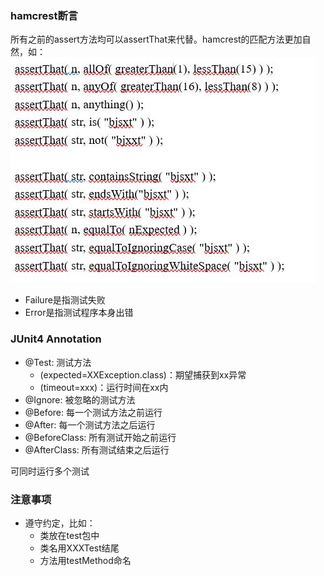 ### hamcrest断言

所有之前的assert方法均可以assertThat来代替。hamcrest的匹配方法更加自然，如：
![](https://github.com/limbo-note/videos/blob/master/javaEE_Architect_Advanced/04/02/junit/1-1.jpg)

- Failure是指测试失败
- Error是指测试程序本身出错

### JUnit4 Annotation

- @Test: 测试方法
	- (expected=XXException.class)：期望捕获到xx异常
	- (timeout=xxx)：运行时间在xx内
- @Ignore: 被忽略的测试方法
- @Before: 每一个测试方法之前运行
- @After: 每一个测试方法之后运行
- @BeforeClass: 所有测试开始之前运行
- @AfterClass: 所有测试结束之后运行

可同时运行多个测试

### 注意事项

- 遵守约定，比如：
	- 类放在test包中
	- 类名用XXXTest结尾
	- 方法用testMethod命名
